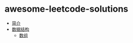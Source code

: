 # awesome-leetcode-solutions

* [简介](README.md)
* [数据结构](data-stucture/README.md)
    * [数组](data-sturcture/array.md)
